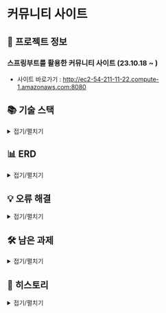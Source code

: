 # 커뮤니티 사이트

## 📃 프로젝트 정보
### 스프링부트를 활용한 커뮤니티 사이트 (23.10.18 ~ )
- 사이트 바로가기 : http://ec2-54-211-11-22.compute-1.amazonaws.com:8080


## 📚 기술 스택
<details>
  <summary>접기/펼치기</summary>

1. Back-end
    - Java
    - Spring Boot
    - h2db
    - mariadb

2. Front-end
    - Html/Css
    - Javascript
    - Thymleaf

3. Cloud
    - aws

</details>

## 📊 ERD
<details>
  <summary>접기/펼치기</summary>

![1](https://github.com/kimjjjj/Algorithm_study/assets/102236761/e8138dbb-6209-40e1-b135-8aac45fd8934)

</details>


## 💡 오류 해결
<details>
  <summary>접기/펼치기</summary>

1. 로컬에서는 콘솔에서 로그를 보기때문에 문제가 없었지만 aws에 올린 후에는 에러를 보기 어려움
    - logback-spring.xml에 일자별로 로그파일을 생성하도록 추가

2. aws에서 이미지를 불러오지 못하는 현상 발생
    - jar에 포함된 이미지를 불러오지 못해서 workspace의 images 폴더에 이미지 업로드, 이미지 불러오도록 변경
    - file:/// + System.getProperty("user.dir") 활용

</details>

## 🛠️ 남은 과제
<details>
  <summary>접기/펼치기</summary>

~~1. 네이버 로그인 API 개발~~

2. 반응형으로 변경
3. 라이트/다크모드 개발
4. Jpa 개발

</details>

## 📕 히스토리
<details>
  <summary>접기/펼치기</summary>

2023.12.10
- 마이페이지의 내가 쓴 글, 좋아요 한 글에서 원본 글로 바로가기 기능 추가

2023.12.15
- 게시글에 댓글 기능 추가
- 댓글 좋아요 누르면 유저 포인트에 포인트 추가하도록 기능 추가

2023.12.16
- 게시글 안에서 이전글, 다음글, 목록 이동 기능 추가

2023.12.19
- 유저 프로필 이미지 선택 시 미리보기 기능 추가
- 유저 프로필 이미지 저장 시 이름을 랜덤하게 저장하도록 추가

2023.12.21
- 게시글 수정, 삭제 기능 추가

2023.01.22
- 에디터에 유튜브 링크 기능 추가
- 에디터에 유튜브 링크 저장하면 게시글 목록에서 유튜브 썸네일 보이도록 기능 추가
- mariadb도 사용 가능하도록 추가
- aws 업로드

2024.02.14
- 네이버 로그인 API 개발

</details>
